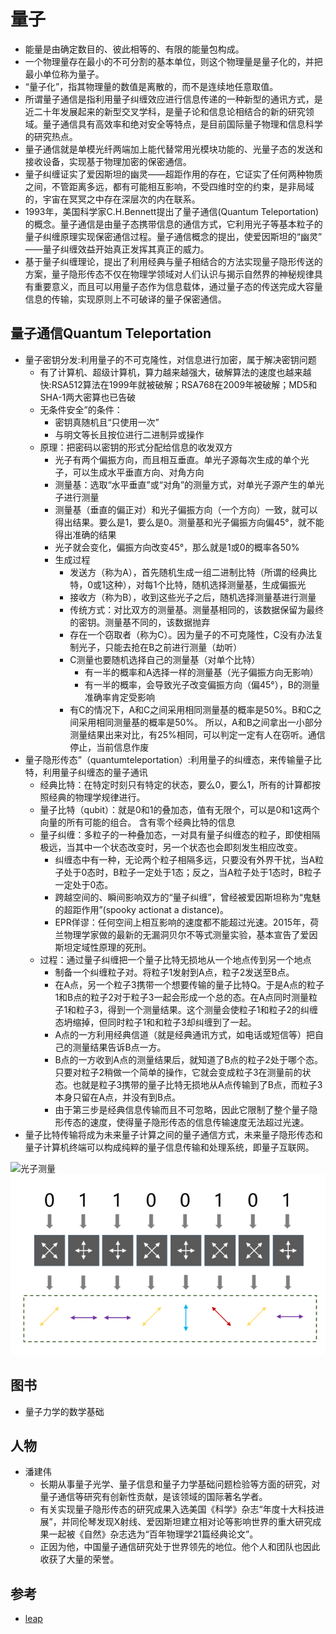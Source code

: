 # 量子

* 能量是由确定数目的、彼此相等的、有限的能量包构成。
* 一个物理量存在最小的不可分割的基本单位，则这个物理量是量子化的，并把最小单位称为量子。
* “量子化”，指其物理量的数值是离散的，而不是连续地任意取值。
* 所谓量子通信是指利用量子纠缠效应进行信息传递的一种新型的通讯方式，是近二十年发展起来的新型交叉学科，是量子论和信息论相结合的新的研究领域。量子通信具有高效率和绝对安全等特点，是目前国际量子物理和信息科学的研究热点。
* 量子通信就是单模光纤两端加上能代替常用光模块功能的、光量子态的发送和接收设备，实现基于物理加密的保密通信。
* 量子纠缠证实了爱因斯坦的幽灵——超距作用的存在，它证实了任何两种物质之间，不管距离多远，都有可能相互影响，不受四维时空的约束，是非局域的，宇宙在冥冥之中存在深层次的内在联系。
* 1993年，美国科学家C.H.Bennett提出了量子通信(Quantum Teleportation)的概念。量子通信是由量子态携带信息的通信方式，它利用光子等基本粒子的量子纠缠原理实现保密通信过程。量子通信概念的提出，使爱因斯坦的“幽灵” ——量子纠缠效益开始真正发挥其真正的威力。
* 基于量子纠缠理论，提出了利用经典与量子相结合的方法实现量子隐形传送的方案，量子隐形传态不仅在物理学领域对人们认识与揭示自然界的神秘规律具有重要意义，而且可以用量子态作为信息载体，通过量子态的传送完成大容量信息的传输，实现原则上不可破译的量子保密通信。

## 量子通信Quantum Teleportation

* 量子密钥分发:利用量子的不可克隆性，对信息进行加密，属于解决密钥问题
    - 有了计算机、超级计算机，算力越来越强大，破解算法的速度也越来越快:RSA512算法在1999年就被破解；RSA768在2009年被破解；MD5和SHA-1两大密算也已告破
    - 无条件安全”的条件：
        + 密钥真随机且“只使用一次” 
        + 与明文等长且按位进行二进制异或操作
    - 原理：把密码以密钥的形式分配给信息的收发双方
        + 光子有两个偏振方向，而且相互垂直。单光子源每次生成的单个光子，可以生成水平垂直方向、对角方向
        + 测量基：选取“水平垂直”或“对角”的测量方式，对单光子源产生的单光子进行测量
        + 测量基（垂直的偏正对）和光子偏振方向（一个方向）一致，就可以得出结果。要么是1，要么是0。测量基和光子偏振方向偏45°，就不能得出准确的结果
        + 光子就会变化，偏振方向改变45°，那么就是1或0的概率各50%
        + 生成过程
            * 发送方（称为A），首先随机生成一组二进制比特（所谓的经典比特，0或1这种），对每1个比特，随机选择测量基，生成偏振光
            * 接收方（称为B），收到这些光子之后，随机选择测量基进行测量
            * 传统方式：对比双方的测量基。测量基相同的，该数据保留为最终的密钥。测量基不同的，该数据抛弃
            * 存在一个窃取者（称为C）。因为量子的不可克隆性，C没有办法复制光子，只能去抢在B之前进行测量（劫听）
            * C测量也要随机选择自己的测量基（对单个比特）
                - 有一半的概率和A选择一样的测量基（光子偏振方向无影响）
                - 有一半的概率，会导致光子改变偏振方向（偏45°），B的测量准确率肯定受影响
            * 有C的情况下，A和C之间采用相同测量基的概率是50%。B和C之间采用相同测量基的概率是50%。 所以，A和B之间拿出一小部分测量结果出来对比，有25%相同，可以判定一定有人在窃听。通信停止，当前信息作废
* 量子隐形传态”（quantumteleportation）:利用量子的纠缠态，来传输量子比特，利用量子纠缠态的量子通讯
    - 经典比特：在特定时刻只有特定的状态，要么0，要么1，所有的计算都按照经典的物理学规律进行。
    - 量子比特（qubit）：就是0和1的叠加态，值有无限个，可以是0和1这两个向量的所有可能的组合。 含有零个经典比特的信息
    - 量子纠缠：多粒子的一种叠加态，一对具有量子纠缠态的粒子，即使相隔极远，当其中一个状态改变时，另一个状态也会即刻发生相应改变。
        + 纠缠态中有一种，无论两个粒子相隔多远，只要没有外界干扰，当A粒子处于0态时，B粒子一定处于1态；反之，当A粒子处于1态时，B粒子一定处于0态。
        + 跨越空间的、瞬间影响双方的“量子纠缠”，曾经被爱因斯坦称为“鬼魅的超距作用”(spooky actionat a distance)。
        + EPR佯谬：任何空间上相互影响的速度都不能超过光速。2015年，荷兰物理学家做的最新的无漏洞贝尔不等式测量实验，基本宣告了爱因斯坦定域性原理的死刑。
    - 过程：通过量子纠缠把一个量子比特无损地从一个地点传到另一个地点
        + 制备一个纠缠粒子对。将粒子1发射到A点，粒子2发送至B点。
        + 在A点，另一个粒子3携带一个想要传输的量子比特Q。于是A点的粒子1和B点的粒子2对于粒子3一起会形成一个总的态。在A点同时测量粒子1和粒子3，得到一个测量结果。这个测量会使粒子1和粒子2的纠缠态坍缩掉，但同时粒子1和和粒子3却纠缠到了一起。
        + A点的一方利用经典信道（就是经典通讯方式，如电话或短信等）把自己的测量结果告诉B点一方。
        + B点的一方收到A点的测量结果后，就知道了B点的粒子2处于哪个态。只要对粒子2稍做一个简单的操作，它就会变成粒子3在测量前的状态。也就是粒子3携带的量子比特无损地从A点传输到了B点，而粒子3本身只留在A点，并没有到B点。
        + 由于第三步是经典信息传输而且不可忽略，因此它限制了整个量子隐形传态的速度，使得量子隐形传态的信息传输速度无法超过光速。
 * 量子比特传输将成为未来量子计算之间的量子通信方式，未来量子隐形传态和量子计算机终端可以构成纯粹的量子信息传输和处理系统，即量子互联网。

![光子测量](../_static/quatum.jpg "Optional title")
![编码](../_static/quantum_1.png "Optional title")

## 图书

* 量子力学的数学基础

## 人物

* 潘建伟
    - 长期从事量子光学、量子信息和量子力学基础问题检验等方面的研究，对量子通信等研究有创新性贡献，是该领域的国际著名学者。
     - 有关实现量子隐形传态的研究成果入选美国《科学》杂志“年度十大科技进展”，并同伦琴发现X射线、爱因斯坦建立相对论等影响世界的重大研究成果一起被《自然》杂志选为“百年物理学21篇经典论文”。
    - 正因为他，中国量子通信研究处于世界领先的地位。他个人和团队也因此收获了大量的荣誉。

## 参考

* [leap](https://cloud.dwavesys.com/leap)
